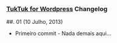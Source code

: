 ### [TukTuk for Wordpress](http://github.com/highlabs/tuktuk_wordpress) Changelog

##. 01 (10 Julho, 2013)

* Primeiro commit - Nada demais aqui...
